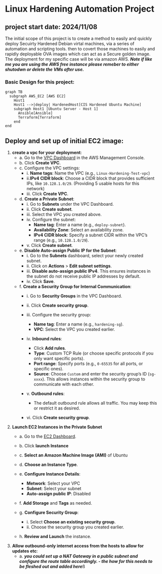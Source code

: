 # Linux Hardening Automation Project
## project start date: 2024/11/08
The initial scope of this project is to create a method to easily and quickly deploy Secuirty Hardened Debian virtal machines, via a series of automation and scripting tools. then to covert those machines to easily and rapidly deployable OVA images which can act as a Secure golden image. The deployment for my specific case will be via amazon AWS. ***Note if like me you are using the AWS free instance please remeber to either shutodwn or delete the VMs after use.***

### Basic Design for this project:

```mermaid
graph TB
  subgraph AWS_EC2 [AWS EC2]
    Host1
    Host1 -->|deploy| HardenedHost[CIS Hardened Ubuntu Machine]
    subgraph Host1 [Ubuntu Server - Host 1]
      Ansible[Ansible]
      Terraform[Terraform]
    end
end
```
## Deploy and set up of initial EC2 image:
1. **create a vpc for your deployment**:
    - a. Go to the [VPC Dashboard](https://console.aws.amazon.com/vpc/) in the AWS Management Console.
    - b. Click **Create VPC**.
    - c. Configure the VPC settings:
        - i. **Name tags**: Name the VPC (e.g., `Linux-Hardening-Test-vpc`) 
        - ii.**IPv4 CIDR block**: Choose a CIDR block that provides sufficient IPs, like `10.128.1.0/29`. (Providing 5 usable hosts for this network)
        - iii. Click **Create VPC**.
    - d. **Create a Private Subnet**:
        - i. Go to **Subnets** under the VPC Dashboard.
        - ii. Click **Create subnet**.
        - iii. Select the VPC you created above.
        - iv. Configure the subnet:
            - **Name tag**: Enter a name (e.g., `deploy-subnet`).
            - **Availability Zone**: Select an availability zone.
            - **IPv4 CIDR block**: Specify a subnet CIDR within the VPC’s range (e.g., `10.128.1.0/29`).
        - v. Click **Create subnet**.
    - e. **Disable Auto-assign Public IP for the Subnet**:
        - i.  Go to the **Subnets** dashboard, select your newly created subnet.
        - ii. Click on **Actions** > **Edit subnet settings**.
        - iii. **Disable auto-assign public IPv4**. This ensures instances in the subnet do not receive public IP addresses by default.
        -  iv. Click **Save**.
    - f. **Create a Security Group for Internal Communication**:
        - i. Go to **Security Groups** in the VPC Dashboard.
        - ii. Click **Create security group**.
        - iii. Configure the security group:
            - **Name tag**: Enter a name (e.g., `hardening-sg`).
            - **VPC**: Select the VPC you created earlier.
        - iv. **Inbound rules**:
            - Click **Add rules**.
            - **Type**: Custom TCP Rule (or choose specific protocols if you only want specific ports).
            - **Port range**: Specify ports (e.g., `0-65535` for all ports, or specific ones).
            - **Source**: Choose `Custom` and enter the security group’s ID (`sg-xxxx`). This allows instances within the security group to communicate with each other.
        - v. **Outbound rules**:
            - The default outbound rule allows all traffic. You may keep this or restrict it as desired.

        - vi. Click **Create security group**.
2. **Launch EC2 Instances in the Private Subnet**
    - a. Go to the [EC2 Dashboard](https://console.aws.amazon.com/ec2/).
    - b. Click **launch Instance**
    - c. **Select an Amazon Machine Image (AMI)** of Ubuntu
    - d. **Choose an Instance Type**.
    - e. **Configure Instance Details**:
        - **Metwork**: Select your VPC
        - **Subnet**: Select your subnet
        - **Auto-assign public IP**: Disabled 

    - f. **Add Storage** and **Tags** as needed.
    - g. **Configure Security Group**:
        - i.  Select **Choose an existing security group**.
        - ii. Choose the security group you created earlier.
    - h. **Review and Launch** the instance.
3. **Allow outbound-only internet access from the hosts to allow for updates etc**:
    - a. ***you could set up a **NAT Gateway** in a public subnet and configure the route table accordingly. - the how for this needs to be fleshed out and added here***ß